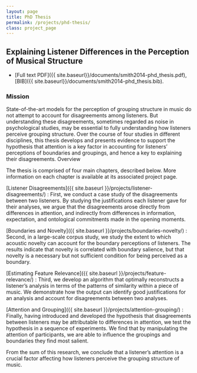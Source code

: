 ```yaml
---
layout: page
title: PhD Thesis
permalink: /projects/phd-thesis/
class: project_page
---
```


## Explaining Listener Differences in the Perception of Musical Structure

- [Full text PDF]({{ site.baseurl}}/documents/smith2014-phd_thesis.pdf), [BIB]({{ site.baseurl}}/documents/smith2014-phd_thesis.bib).

### Mission

State-of-the-art models for the perception of grouping structure in music do not attempt to account for disagreements among listeners. But understanding these disagreements, sometimes regarded as noise in psychological studies, may be essential to fully understanding how listeners perceive grouping structure. Over the course of four studies in different disciplines, this thesis develops and presents evidence to support the hypothesis that attention is a key factor in accounting for listeners’ perceptions of boundaries and groupings, and hence a key to explaining their disagreements.
Overview

The thesis is comprised of four main chapters, described below. More information on each chapter is available at its associated project page.

[Listener Disagreements]({{ site.baseurl }}/projects/listener-disagreements/)
:	First, we conduct a case study of the disagreements between two listeners. By studying the justifications each listener gave for their analyses, we argue that the disagreements arose directly from differences in attention, and indirectly from differences in information, expectation, and ontological commitments made in the opening moments.

[Boundaries and Novelty]({{ site.baseurl }}/projects/boundaries-novelty/)
:	Second, in a large-scale corpus study, we study the extent to which acoustic novelty can account for the boundary perceptions of listeners. The results indicate that novelty is correlated with boundary salience, but that novelty is a necessary but not sufficient condition for being perceived as a boundary.

[Estimating Feature Relevance]({{ site.baseurl }}/projects/feature-relevance/)
:	Third, we develop an algorithm that optimally reconstructs a listener’s analysis in terms of the patterns of similarity within a piece of music. We demonstrate how the output can identify good justifications for an analysis and account for disagreements between two analyses.

[Attention and Grouping]({{ site.baseurl }}/projects/attention-grouping/)
:	Finally, having introduced and developed the hypothesis that disagreements between listeners may be attributable to differences in attention, we test the hypothesis in a sequence of experiments. We find that by manipulating the attention of participants, we are able to influence the groupings and boundaries they find most salient.

From the sum of this research, we conclude that a listener’s attention is a crucial factor affecting how listeners perceive the grouping structure of music.